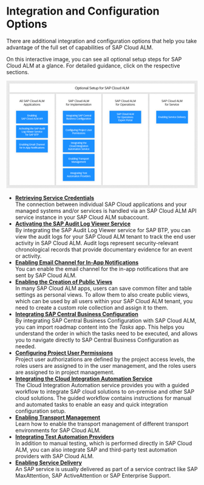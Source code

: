 <!-- loioa4ea6faaf3bb44679325f4a008945dba -->

# Integration and Configuration Options

There are additional integration and configuration options that help you take advantage of the full set of capabilities of SAP Cloud ALM.



On this interactive image, you can see all optional setup steps for SAP Cloud ALM at a glance. For detailed guidance, click on the respective sections.



![Optional Setup Steps for SAP Cloud ALM](images/Image_Map_Integration_and_Configuration_Options_c84c1e9.png)

-   **[Retrieving Service Credentials](retrieving-service-credentials-448f9f1.md "The connection between individual SAP Cloud applications and your managed systems and/or
		services is handled via an SAP Cloud ALM API service instance in
		your SAP Cloud ALM subaccount.")**  
The connection between individual SAP Cloud applications and your managed systems and/or services is handled via an SAP Cloud ALM API service instance in your SAP Cloud ALM subaccount.
-   **[Activating the SAP Audit Log Viewer Service](activating-the-sap-audit-log-viewer-service-59fd2a4.md "By integrating the SAP Audit Log Viewer service for SAP BTP, you can view
		the audit logs for your SAP Cloud ALM tenant to track the end user activity in SAP Cloud
		ALM. Audit logs represent security-relevant chronological records that provide documentary
		evidence for an event or activity.")**  
By integrating the SAP Audit Log Viewer service for SAP BTP, you can view the audit logs for your SAP Cloud ALM tenant to track the end user activity in SAP Cloud ALM. Audit logs represent security-relevant chronological records that provide documentary evidence for an event or activity.
-   **[Enabling Email Channel for In-App Notifications](enabling-email-channel-for-in-app-notifications-fbd50d1.md "You can enable the email channel for the in-app notifications that are sent by SAP Cloud
		ALM.")**  
You can enable the email channel for the in-app notifications that are sent by SAP Cloud ALM.
-   **[Enabling the Creation of Public Views](enabling-the-creation-of-public-views-ec0293f.md "In many SAP Cloud ALM apps, users can save common filter and table settings as personal
		views. To allow them to also create public views, which can be used by all users within your
		SAP Cloud ALM tenant, you need to create a custom role collection and assign it to
		them.")**  
In many SAP Cloud ALM apps, users can save common filter and table settings as personal views. To allow them to also create public views, which can be used by all users within your SAP Cloud ALM tenant, you need to create a custom role collection and assign it to them.
-   **[Integrating SAP Central Business Configuration](integrating-sap-central-business-configuration-e21f915.md "By integrating SAP Central Business Configuration with SAP Cloud ALM, you can import
		roadmap content into the Tasks app. This helps you understand the
		order in which the tasks need to be executed, and allows you to navigate directly to SAP
		Central Business Configuration as needed.")**  
By integrating SAP Central Business Configuration with SAP Cloud ALM, you can import roadmap content into the *Tasks* app. This helps you understand the order in which the tasks need to be executed, and allows you to navigate directly to SAP Central Business Configuration as needed.
-   **[Configuring Project User Permissions](configuring-project-user-permissions-a2c0029.md "Project user authorizations are defined by the project access levels, the roles users
		are assigned to in the user management, and the roles users are assigned to in project
		management.")**  
Project user authorizations are defined by the project access levels, the roles users are assigned to in the user management, and the roles users are assigned to in project management.
-   **[Integrating the Cloud Integration Automation Service](integrating-the-cloud-integration-automation-service-eafcc2f.md "The Cloud Integration Automation service provides you with a guided
		workflow to integrate SAP cloud solutions to on-premise and other SAP cloud solutions. The
		guided workflow contains instructions for manual and automated tasks to enable an easy and
		quick integration configuration setup.")**  
The Cloud Integration Automation service provides you with a guided workflow to integrate SAP cloud solutions to on-premise and other SAP cloud solutions. The guided workflow contains instructions for manual and automated tasks to enable an easy and quick integration configuration setup.
-   **[Enabling Transport Management](enabling-transport-management-4b74b16.md "Learn how to enable the transport management of different transport environments for SAP
		Cloud ALM. ")**  
Learn how to enable the transport management of different transport environments for SAP Cloud ALM.
-   **[Integrating Test Automation Providers](integrating-test-automation-providers-82b04bb.md "In addition to manual testing, which is performed directly in SAP Cloud ALM, you can
		also integrate SAP and third-party test automation providers with SAP Cloud ALM.")**  
In addition to manual testing, which is performed directly in SAP Cloud ALM, you can also integrate SAP and third-party test automation providers with SAP Cloud ALM.
-   **[Enabling Service Delivery](enabling-service-delivery-a1b2494.md "An SAP service is usually delivered as part of a service contract like SAP MaxAttention,
		SAP ActiveAttention or SAP Enterprise Support.")**  
An SAP service is usually delivered as part of a service contract like SAP MaxAttention, SAP ActiveAttention or SAP Enterprise Support.

